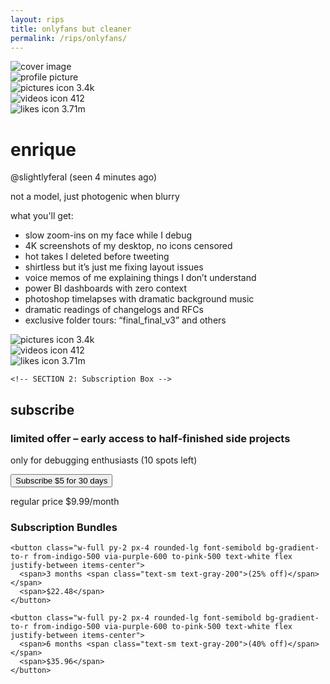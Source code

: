 ```yaml
---
layout: rips
title: onlyfans but cleaner
permalink: /rips/onlyfans/
---
```


<div class="w-full bg-gray-50">
  <!-- cover image -->
  <img src="/assets/images/of-cover.jpg" alt="cover image" class="w-full h-40 object-cover object-center">

  <div class="px-6 py-4 space-y-4">
    
  <!-- SECTION 1: Profile Box -->
  <div class="bg-white shadow-md rounded-md p-4">
      <!-- profile picture -->
      <!-- profile + stats -->
<div class="flex -mt-12 items-center gap-4 flex-wrap sm:flex-nowrap">
  <!-- profile picture -->
  <div>
    <img src="/assets/images/of-pfp.JPG" alt="profile picture" class="w-24 h-24 rounded-full border-4 border-white shadow-lg">
  </div>

  <!-- stats -->
  <div class="flex justify-around text-center w-full sm:w-auto sm:justify-start gap-6">
    <div class="flex items-center space-x-1">
      <img src="/assets/icons/picture.svg" alt="pictures icon" class="w-5 h-5">
      <span class="font-bold">3.4k</span>
    </div>
    <div class="flex items-center space-x-1">
      <img src="/assets/icons/video.svg" alt="videos icon" class="w-5 h-5">
      <span class="font-bold">412</span>
    </div>
    <div class="flex items-center space-x-1">
      <img src="/assets/icons/heart.svg" alt="likes icon" class="w-5 h-5">
      <span class="font-bold">3.71m</span>
    </div>
  </div>
</div>

  <div class="mt-2">
        <h1 class="text-xl font-semibold">enrique</h1>
        <div class="mt-1 text-gray-500 text-sm flex items-baseline space-x-2">
          <span>@slightlyferal</span>
          <span class="text-xs">(seen 4 minutes ago)</span>
        </div>
      </div>

  <p class="mt-4 text-sm text-gray-700">not a model, just photogenic when blurry</p>
      <p class="mt-4 font-semibold text-gray-800">what you'll get:</p>
      <ul class="list-disc list-inside text-sm text-gray-700 space-y-1">
        <li>slow zoom-ins on my face while I debug</li>
        <li>4K screenshots of my desktop, no icons censored</li>
        <li>hot takes I deleted before tweeting</li>
        <li>shirtless but it’s just me fixing layout issues</li>
        <li>voice memos of me explaining things I don’t understand</li>
        <li>power BI dashboards with zero context</li>
        <li>photoshop timelapses with dramatic background music</li>
        <li>dramatic readings of changelogs and RFCs</li>
        <li>exclusive folder tours: “final_final_v3” and others</li>
      </ul>

   <div class="mt-6 flex justify-around text-center">
        <div class="flex items-center space-x-1">
          <img src="/assets/icons/picture.svg" alt="pictures icon" class="w-5 h-5">
          <span class="font-bold">3.4k</span>
        </div>
        <div class="flex items-center space-x-1">
          <img src="/assets/icons/video.svg" alt="videos icon" class="w-5 h-5">
          <span class="font-bold">412</span>
        </div>
        <div class="flex items-center space-x-1">
          <img src="/assets/icons/heart.svg" alt="likes icon" class="w-5 h-5">
          <span class="font-bold">3.71m</span>
        </div>
      </div>
    </div>

    <!-- SECTION 2: Subscription Box -->
<div class="bg-white shadow-md rounded-md p-6 space-y-6">
  <!-- Section Header -->
  <h2 class="text-xl font-bold text-gray-800">subscribe</h2>

  <!-- Limited Offer Box -->
  <div class="bg-gradient-to-r from-indigo-100 via-purple-100 to-pink-100 p-4 rounded-md space-y-1">
    <h3 class="font-semibold text-gray-800">limited offer – early access to half-finished side projects</h3>
    <p class="text-sm text-gray-600">only for debugging enthusiasts (10 spots left)</p>
  </div>

  <!-- Basic Subscription -->
  <div class="space-y-1">
    <button class="w-full py-2 px-4 rounded-lg font-semibold bg-gradient-to-r from-indigo-500 via-purple-600 to-pink-500 text-white flex justify-between items-center">
      <span>Subscribe</span>
      <span>$5 for 30 days</span>
    </button>
    <p class="text-xs text-gray-500 text-right">regular price $9.99/month</p>
  </div>

  <!-- Bundles Section -->
  <div class="space-y-3">
    <h3 class="text-lg font-semibold text-gray-800">Subscription Bundles</h3>

    <button class="w-full py-2 px-4 rounded-lg font-semibold bg-gradient-to-r from-indigo-500 via-purple-600 to-pink-500 text-white flex justify-between items-center">
      <span>3 months <span class="text-sm text-gray-200">(25% off)</span></span>
      <span>$22.48</span>
    </button>

    <button class="w-full py-2 px-4 rounded-lg font-semibold bg-gradient-to-r from-indigo-500 via-purple-600 to-pink-500 text-white flex justify-between items-center">
      <span>6 months <span class="text-sm text-gray-200">(40% off)</span></span>
      <span>$35.96</span>
    </button>
  </div>
</div>

  </div>
</div>
